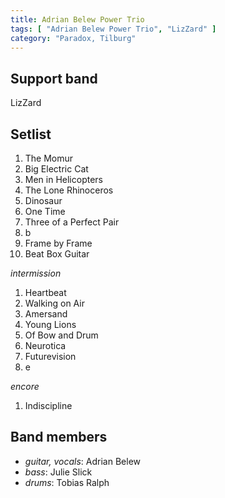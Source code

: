 ```yaml
---
title: Adrian Belew Power Trio
tags: [ "Adrian Belew Power Trio", "LizZard" ]
category: "Paradox, Tilburg"
---
```

Support band
------------
LizZard

Setlist
-------
1. The Momur
1. Big Electric Cat
1. Men in Helicopters
1. The Lone Rhinoceros
1. Dinosaur
1. One Time
1. Three of a Perfect Pair
1. b
1. Frame by Frame
1. Beat Box Guitar

_intermission_

1. Heartbeat
1. Walking on Air
1. Amersand
1. Young Lions
1. Of Bow and Drum
1. Neurotica
1. Futurevision
1. e

_encore_

1. Indiscipline

Band members
------------
* _guitar, vocals_: Adrian Belew
* _bass_: Julie Slick
* _drums_: Tobias Ralph

